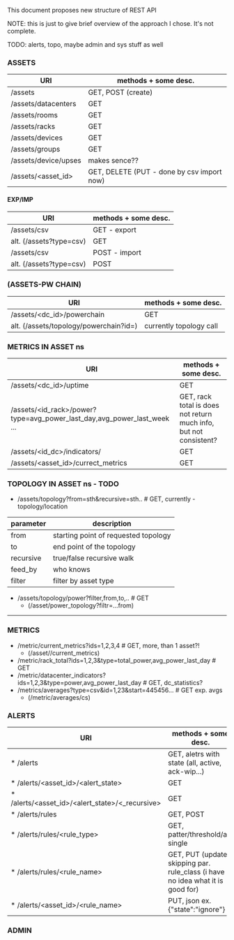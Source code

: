 This document proposes new structure of REST API

NOTE: this is just to give brief overview of the approach I chose. It's not complete.

TODO: alerts, topo, maybe admin and sys stuff as well

### ASSETS

  URI					|       methods + some desc.
----------------------------------------|-------------------------------
   /assets				| GET, POST (create)
   /assets/datacenters			| GET
   /assets/rooms			| GET
   /assets/racks			| GET
   /assets/devices			| GET
   /assets/groups			| GET
   /assets/device/upses			| makes sence??
   /assets/<asset_id>			| GET, DELETE (PUT - done by csv import now)

#### EXP/IMP

  URI					|       methods + some desc.
----------------------------------------|-------------------------------
   /assets/csv				| GET - export
   alt. (/assets?type=csv)		| GET
   /assets/csv				| POST - import
   alt. (/assets?type=csv)		| POST

### (ASSETS-PW CHAIN)

  URI					|       methods + some desc.
----------------------------------------|-------------------------------
   /assets/<dc_id>/powerchain		| GET
   alt. (/assets/topology/powerchain?id=)	| currently topology call

### METRICS IN ASSET ns

  URI					|       methods + some desc.
----------------------------------------|-------------------------------
   /assets/<dc_id>/uptime               | GET
   /assets/<id_rack>/power?type=avg_power_last_day,avg_power_last_week ...    | GET, rack total is does not return much info, but not consistent?
   /assets/<id_dc>/indicators/<type>	| GET
   /assets/<asset_id>/currect_metrics   | GET


### TOPOLOGY IN ASSET ns - TODO
  * /assets/topology?from=sth&recursive=sth..	# GET, currently - topology/location

  parameter | description
  ----------|-------------
  from	    | starting point of requested topology
  to        | end point of the topology
  recursive | true/false recursive walk
  feed_by   | who knows
  filter    | filter by asset type

  * /assets/topology/power?filter,from,to,..  	# GET
    * (/asset/power_topology?filtr=...from)


______________________________________________________________________________________________________

### METRICS
  * /metric/current_metrics?ids=1,2,3,4		# GET, more, than 1 asset?!
    * (/asset/<asset-id>/current_metrics)
  * /metric/rack_total?ids=1,2,3&type=total_power,avg_power_last_day          # GET
  * /metric/datacenter_indicators?ids=1,2,3&type=power,avg_power_last_day     # GET, dc_statistics?
  * /metrics/averages?type=csv&id=1,23&start=445456...			  # GET exp. avgs
    * (/metric/averages/cs)

### ALERTS

  URI					|       methods + some desc.
----------------------------------------|-------------------------------
  * /alerts				        | GET, aletrs with state (all, active, ack-wip...)
  * /alerts/<asset_id>/<alert_state>            | GET
  * /alerts/<asset_id>/<alert_state>/<_recursive> | GET
  * /alerts/rules				| GET, POST
  * /alerts/rules/<rule_type>			|  GET, patter/threshold/all/ single
  * /alerts/rules/<rule_name>			|	 GET, PUT (update) skipping par. rule_class (i have no idea what it is good for)
  * /alerts/<asset_id>/<rule_name> 		| PUT, json ex. {"state":"ignore"}

### ADMIN